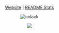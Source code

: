 <p align="center">
    <a href="https://watermelonkatana.com">Website</a> |
    <a href="https://github.com/Colack/Colack/blob/main/STATS.md">README Stats</a>
</p>

<p align="center"> 
    <img src="https://komarev.com/ghpvc/?username=colack&label=Profile%20views&color=0e75b6&style=flat" alt="colack" />
</p>

<p align="center">
  <a href="https://skillicons.dev">
    <img src="https://skillicons.dev/icons?i=c,html,java,js,py,v" />
  </a>
</p>
